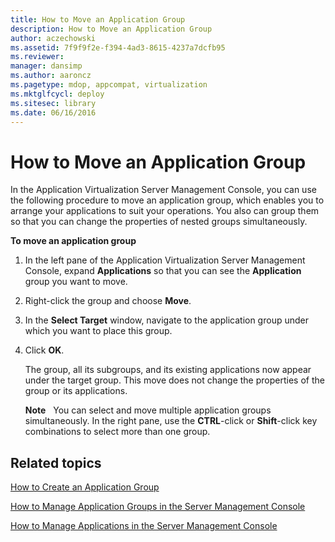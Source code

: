```yaml
---
title: How to Move an Application Group
description: How to Move an Application Group
author: aczechowski
ms.assetid: 7f9f9f2e-f394-4ad3-8615-4237a7dcfb95
ms.reviewer: 
manager: dansimp
ms.author: aaroncz
ms.pagetype: mdop, appcompat, virtualization
ms.mktglfcycl: deploy
ms.sitesec: library
ms.date: 06/16/2016
---
```



# How to Move an Application Group


In the Application Virtualization Server Management Console, you can use the following procedure to move an application group, which enables you to arrange your applications to suit your operations. You also can group them so that you can change the properties of nested groups simultaneously.

**To move an application group**

1.  In the left pane of the Application Virtualization Server Management Console, expand **Applications** so that you can see the **Application** group you want to move.

2.  Right-click the group and choose **Move**.

3.  In the **Select Target** window, navigate to the application group under which you want to place this group.

4.  Click **OK**.

    The group, all its subgroups, and its existing applications now appear under the target group. This move does not change the properties of the group or its applications.

    **Note**  
    You can select and move multiple application groups simultaneously. In the right pane, use the **CTRL**-click or **Shift**-click key combinations to select more than one group.

     

## Related topics


[How to Create an Application Group](how-to-create-an-application-group.md)

[How to Manage Application Groups in the Server Management Console](how-to-manage-application-groups-in-the-server-management-console.md)

[How to Manage Applications in the Server Management Console](how-to-manage-applications-in-the-server-management-console.md)

 

 





